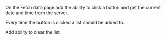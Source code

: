 On the Fetch data page add the ability to click a button and get the current date and time from the server.

Every time the button is clicked a list should be added to.

Add ability to clear the list.

